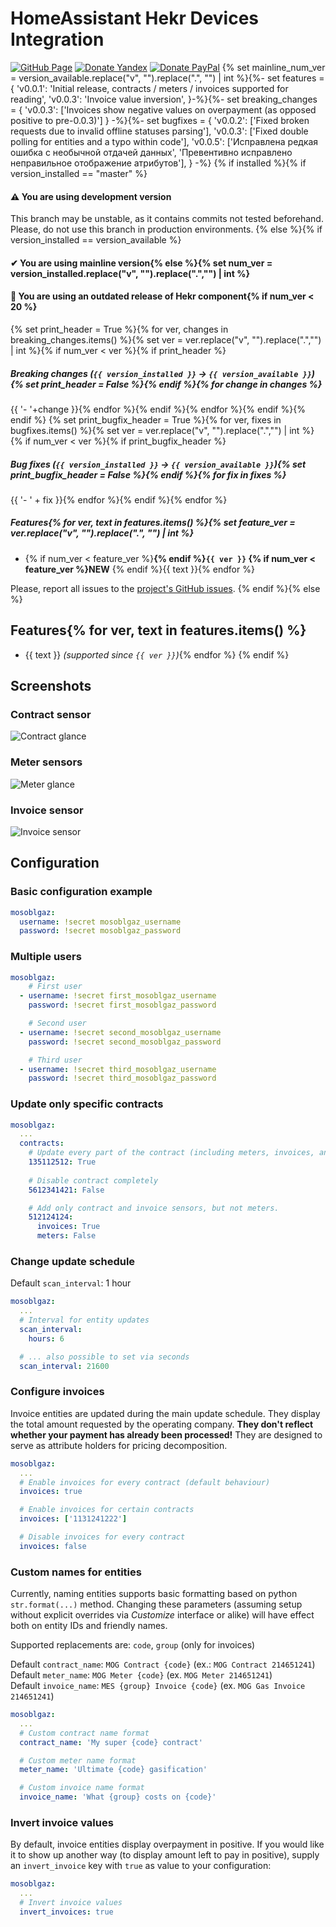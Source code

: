 # HomeAssistant Hekr Devices Integration
[![GitHub Page](https://img.shields.io/badge/GitHub-alryaz%2Fhass--mosoblgaz-blue)](https://github.com/alryaz/hass-mosoblgaz)
[![Donate Yandex](https://img.shields.io/badge/Donate-Yandex-red.svg)](https://money.yandex.ru/to/410012369233217)
[![Donate PayPal](https://img.shields.io/badge/Donate-Paypal-blueviolet.svg)](https://www.paypal.me/alryaz)
{% set mainline_num_ver = version_available.replace("v", "").replace(".", "") | int %}{%- set features = {
    'v0.0.1': 'Initial release, contracts / meters / invoices supported for reading',
    'v0.0.3': 'Invoice value inversion',
}-%}{%- set breaking_changes = {
    'v0.0.3': ['Invoices show negative values on overpayment (as opposed positive to pre-0.0.3)']
} -%}{%- set bugfixes = {
    'v0.0.2': ['Fixed broken requests due to invalid offline statuses parsing'],
    'v0.0.3': ['Fixed double polling for entities and a typo within code'],
    'v0.0.5': ['Исправлена редкая ошибка с необычной отдачей данных',
               'Превентивно исправлено неправильное отображение атрибутов'],
} -%}
{% if installed %}{% if version_installed == "master" %}
#### ⚠ You are using development version
This branch may be unstable, as it contains commits not tested beforehand.  
Please, do not use this branch in production environments.
{% else %}{% if version_installed == version_available %}
#### ✔ You are using mainline version{% else %}{% set num_ver = version_installed.replace("v", "").replace(".","") | int %}
#### 🚨 You are using an outdated release of Hekr component{% if num_ver < 20 %}
{% set print_header = True %}{% for ver, changes in breaking_changes.items() %}{% set ver = ver.replace("v", "").replace(".","") | int %}{% if num_ver < ver %}{% if print_header %}
##### Breaking changes (`{{ version_installed }}` -> `{{ version_available }}`){% set print_header = False %}{% endif %}{% for change in changes %}
{{ '- '+change }}{% endfor %}{% endif %}{% endfor %}{% endif %}{% endif %}
{% set print_bugfix_header = True %}{% for ver, fixes in bugfixes.items() %}{% set ver = ver.replace("v", "").replace(".","") | int %}{% if num_ver < ver %}{% if print_bugfix_header %}
##### Bug fixes (`{{ version_installed }}` -> `{{ version_available }}`){% set print_bugfix_header = False %}{% endif %}{% for fix in fixes %}
{{ '- ' + fix }}{% endfor %}{% endif %}{% endfor %}

##### Features{% for ver, text in features.items() %}{% set feature_ver = ver.replace("v", "").replace(".", "") | int %}
- {% if num_ver < feature_ver %}**{% endif %}`{{ ver }}` {% if num_ver < feature_ver %}NEW** {% endif %}{{ text }}{% endfor %}

Please, report all issues to the [project's GitHub issues](https://github.com/alryaz/hass-mosoblgaz/issues).
{% endif %}{% else %}
## Features{% for ver, text in features.items() %}
- {{ text }} _(supported since `{{ ver }}`)_{% endfor %}
{% endif %}

## Screenshots
### Contract sensor
![Contract glance](https://raw.githubusercontent.com/alryaz/hass-mosoblgaz/master/images/account_glance.png)

### Meter sensors
![Meter glance](https://raw.githubusercontent.com/alryaz/hass-mosoblgaz/master/images/meter_glance.png)

### Invoice sensor
![Invoice sensor](https://raw.githubusercontent.com/alryaz/hass-mosoblgaz/master/images/invoice_glance.png)


## Configuration
### Basic configuration example
```yaml
mosoblgaz:
  username: !secret mosoblgaz_username
  password: !secret mosoblgaz_password
```

### Multiple users
```yaml
mosoblgaz:
    # First user
  - username: !secret first_mosoblgaz_username
    password: !secret first_mosoblgaz_password

    # Second user
  - username: !secret second_mosoblgaz_username
    password: !secret second_mosoblgaz_password

    # Third user
  - username: !secret third_mosoblgaz_username
    password: !secret third_mosoblgaz_password 
```

### Update only specific contracts

```yaml
mosoblgaz:
  ...
  contracts:
    # Update every part of the contract (including meters, invoices, and what's to come)
    135112512: True
    
    # Disable contract completely
    5612341421: False

    # Add only contract and invoice sensors, but not meters.
    512124124:
      invoices: True
      meters: False
```

### Change update schedule
Default `scan_interval`: 1 hour  
```yaml
mosoblgaz:
  ...
  # Interval for entity updates
  scan_interval:
    hours: 6

  # ... also possible to set via seconds
  scan_interval: 21600
```

### Configure invoices
Invoice entities are updated during the main update schedule. They display the total amount
requested by the operating company. **They don't reflect whether your payment has already
been processed!** They are designed to serve as attribute holders for pricing decomposition.
```yaml
mosoblgaz:
  ...
  # Enable invoices for every contract (default behaviour)
  invoices: true

  # Enable invoices for certain contracts
  invoices: ['1131241222']

  # Disable invoices for every contract
  invoices: false
```

### Custom names for entities
Currently, naming entities supports basic formatting based on python `str.format(...)` method. Changing
these parameters (assuming setup without explicit overrides via *Customize* interface or alike) will have effect both on entity IDs and friendly names.
  
Supported replacements are: `code`, `group` (only for invoices)

Default `contract_name`: `MOG Contract {code}` (ex.: `MOG Contract 214651241`)  
Default `meter_name`: `MOG Meter {code}` (ex. `MOG Meter 214651241`)  
Default `invoice_name`: `MES {group} Invoice {code}` (ex. `MOG Gas Invoice 214651241`)
```yaml
mosoblgaz:
  ...
  # Custom contract name format
  contract_name: 'My super {code} contract'

  # Custom meter name format
  meter_name: 'Ultimate {code} gasification'

  # Custom invoice name format
  invoice_name: 'What {group} costs on {code}'
```

### Invert invoice values
By default, invoice entities display overpayment in positive. If you would like it to show up another way (to display
amount left to pay in positive), supply an `invert_invoice` key with `true` as value to your configuration:
```yaml
mosoblgaz:
  ...
  # Invert invoice values
  invert_invoices: true
```